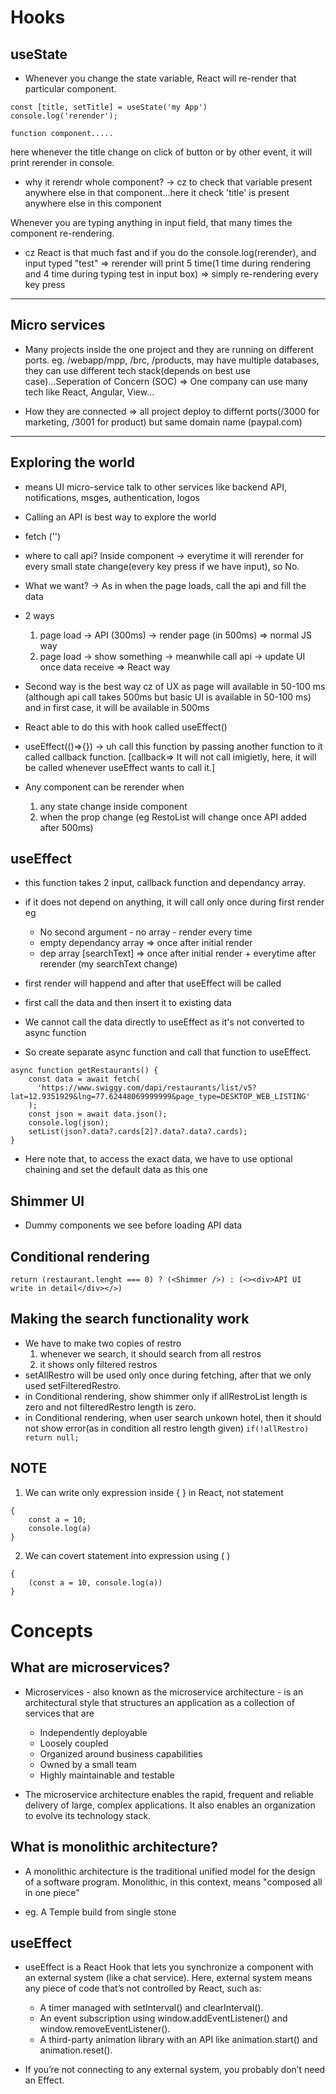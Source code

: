 # Hooks

## useState

- Whenever you change the state variable, React will re-render that particular component.
```
const [title, setTitle] = useState('my App')
console.log('rerender');

function component.....
```
here whenever the title change on click of button or by other event, it will print rerender in console.

- why it rerendr whole component? -> cz to check that variable present anywhere else in that component...here it check 'title' is present anywhere else in this component


Whenever you are typing anything in input field, that many times the component re-rendering.

- cz React is that much fast and if you do the console.log(rerender), and input typed "test" => rerender will print 5 time(1 time during rendering and 4 time during typing test in input box) => simply re-rendering every key press

---
## Micro services

- Many projects inside the one project and they are running on different ports. eg. /webapp/mpp, /brc, /products, may have multiple databases, they can use different tech stack(depends on best use case)...Seperation of Concern (SOC) => One company can use many tech like React, Angular, View...

- How they are connected => all project deploy to differnt ports(/3000 for marketing, /3001 for product) but same domain name (paypal.com)

---

## Exploring the world 

- means UI micro-service talk to other services like backend API, notifications, msges, authentication, logos

- Calling an API is best way to explore the world

- fetch ('')

- where to call api? Inside component -> everytime it will rerender for every small state change(every key press if we have input), so No. 

- What we want? -> As in when the page loads, call the api and fill the data

- 2 ways
    1. page load -> API (300ms) -> render page (in 500ms) => normal JS way
    2. page load -> show something -> meanwhile call api -> update UI once data receive => React way
- Second way is the best way cz of UX as page will available in 50-100 ms (although api call takes 500ms but basic UI is available in 50-100 ms) and in first case, it will be available in 500ms

- React able to do this with hook called useEffect()

- useEffect(()=>{}) -> uh call this function by passing another function to it called callback function. [callback=> It will not call imigietly, here, it will be called whenever useEffect wants to call it.]

- Any component can be rerender when
    1. any state change inside component
    2. when the prop change (eg RestoList will change once API added after 500ms)

## useEffect
- this function takes 2 input, callback function and dependancy array.
- if it does not depend on anything, it will call only once during first render eg
    - No second argument -  no array - render every time
    - empty dependancy array => once after initial render
    - dep array [searchText] => once after initial render + everytime after rerender (my searchText change) 

- first render will happend and after that useEffect will be called

- first call the data and then insert it to existing data
- We cannot call the data directly to useEffect as it's not converted to async function
- So create separate async function and call that function to useEffect.
```
async function getRestaurants() {
    const data = await fetch(
      'https://www.swiggy.com/dapi/restaurants/list/v5?lat=12.9351929&lng=77.62448069999999&page_type=DESKTOP_WEB_LISTING'
    );
    const json = await data.json();
    console.log(json);
    setList(json?.data?.cards[2]?.data?.data?.cards);
}
```
- Here note that, to access the exact data, we have to use optional chaining and set the default data as this one

## Shimmer UI

- Dummy components we see before loading API data

## Conditional rendering
```
return (restaurant.lenght === 0) ? (<Shimmer />) : (<><div>API UI write in detail</div></>)

```

## Making the search functionality work

- We have to make two copies of restro
    1. whenever we search, it should search from all restros
    2. it shows only filtered restros
- setAllRestro will be used only once during fetching, after that we only used setFilteredRestro.
- in Conditional rendering, show shimmer only if allRestroList length is zero and not filteredRestro length is zero.
- in Conditional rendering, when user search unkown hotel, then it should not show error(as in condition all restro length given)
`if(!allRestro) return null;` 



## NOTE
1. We can write only expression inside { } in React, not statement
```
{
    const a = 10;
    console.log(a)
}
```
2. We can covert statement into expression using ( )
```
{
    (const a = 10, console.log(a))
}
```

# Concepts

## What are microservices?

- Microservices - also known as the microservice architecture - is an architectural style that structures an application as a collection of services that are

    - Independently deployable
    - Loosely coupled
    - Organized around business capabilities
    - Owned by a small team
    - Highly maintainable and testable

- The microservice architecture enables the rapid, frequent and reliable delivery of large, complex applications. It also enables an organization to evolve its technology stack.

## What is monolithic architecture?

- A monolithic architecture is the traditional unified model for the design of a software program. Monolithic, in this context, means "composed all in one piece"

- eg. A Temple build from single stone

## useEffect

- useEffect is a React Hook that lets you synchronize a component with an external system  (like a chat service). Here, external system means any piece of code that’s not controlled by React,  such as:
    - A timer managed with setInterval() and clearInterval().
    - An event subscription using window.addEventListener() and window.removeEventListener().
    - A third-party animation library with an API like animation.start() and animation.reset().

- If you’re not connecting to any external system, you probably don’t need an Effect.